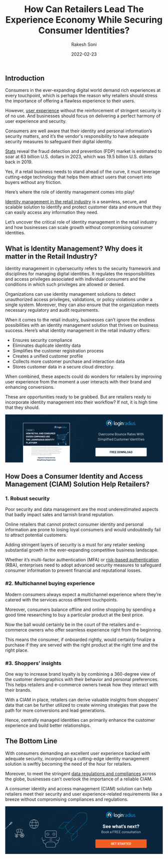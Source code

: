 ﻿---
title: "How Can Retailers Lead The Experience Economy While Securing Consumer Identities?"
date: "2022-02-23"
coverImage: "retailers-balance.jpg"
category: ["security"]
featured: false 
author: "Rakesh Soni"
description: "Retail businesses must leverage cutting-edge technology that helps them attract users that convert into buyers. Identity management in the retail industry is a seamless, secure, and scalable solution to identify and protect customer data and ensure that they can easily access any information they need."
metatitle: "How Retailers Can Balance Security and User Experience"
---

## Introduction

Consumers in the ever-expanding digital world demand rich experiences at every touchpoint, which is perhaps the reason why retailers should stress the importance of offering a flawless experience to their users. 

However, [user experience](https://www.loginradius.com/customer-experience-solutions/) without the reinforcement of stringent security is of no use. And businesses should focus on delivering a perfect harmony of user experience and security. 

Consumers are well aware that their identity and personal information’s security matters, and it’s the vendor's responsibility to have adequate security measures to safeguard their digital identity. 

[Stats](https://www.statista.com/statistics/786778/worldwide-fraud-detection-and-prevention-market-size/) reveal the fraud detection and prevention (FDP) market is estimated to soar at 63 billion U.S. dollars in 2023, which was 19.5 billion U.S. dollars back in 2019. 

Yes, if a retail business needs to stand ahead of the curve, it must leverage cutting-edge technology that helps them attract users that convert into buyers without any friction. 

Here’s where the role of identity management comes into play! 

[Identity management in the retail industry](https://www.loginradius.com/industry-retail-and-ecommerce/) is a seamless, secure, and scalable solution to identify and protect customer data and ensure that they can easily access any information they need.

Let’s uncover the critical role of identity management in the retail industry and how businesses can scale growth without compromising consumer identities. 


## What is Identity Management? Why does it matter in the Retail Industry? 

Identity management in cybersecurity refers to the security framework and disciplines for managing digital identities. It regulates the responsibilities and access privileges associated with individual consumers and the conditions in which such privileges are allowed or denied.

Organizations can use identity management solutions to detect unauthorized access privileges, validations, or policy violations under a single system. Moreover, they can also ensure that the organization meets necessary regulatory and audit requirements.

When it comes to the retail industry, businesses can’t ignore the endless possibilities with an identity management solution that thrives on business success. Here’s what identity management in the retail industry offers: 



* Ensures security compliance
* Eliminates duplicate identity data
* Simplifies the customer registration process
* Creates a unified customer profile
* Collects more customer purchase and interaction data
* Stores customer data in a secure cloud directory.

When combined, these aspects could do wonders for retailers by improving user experience from the moment a user interacts with their brand and enhancing conversions. 

These are opportunities ready to be grabbed. But are retailers ready to incorporate identity management into their workflow? If not, it is high time that they should.

**[![retailers-ds](retailers-ds.png)](https://www.loginradius.com/resource/how-retail-and-consumer-goods-companies-use-loginradius-identity-solution/)**


## How Does a Consumer Identity and Access Management (CIAM) Solution Help Retailers?


### 1. Robust security

Poor security and data management are the most underestimated aspects that badly impact sales and tarnish brand reputation.

Online retailers that cannot protect consumer identity and personal information are prone to losing loyal consumers and would undoubtedly fail to attract potential customers.

Adding stringent layers of security is a must for any retailer seeking substantial growth in the ever-expanding competitive business landscape.

Whether it’s multi-factor authentication (MFA) or [risk-based authentication](https://www.loginradius.com/blog/start-with-identity/risk-based-authentication/) (RBA), enterprises need to adopt advanced security measures to safeguard consumer information to prevent financial and reputational losses.


### #2. Multichannel buying experience 

Modern consumers always expect a multichannel experience where they’re catered with the services across different touchpoints.

Moreover, consumers balance offline and online shopping by spending a good time researching to buy a particular product at the best price.

Now the ball would certainly be in the court of the retailers and e-commerce owners who offer seamless experience right from the beginning.

This means the consumer, if onboarded rightly, would certainly finalize a purchase if they are served with the right product at the right time and the right place.


### #3. Shoppers’ insights

One way to increase brand loyalty is by combining a 360-degree view of the customer demographics with their behavior and personal preferences. This helps retailers and e-commerce owners tweak how they interact with their brands.

With a CIAM in place, retailers can derive valuable insights from shoppers’ data that can be further utilized to create winning strategies that pave the path for more conversions and lead generations. 

Hence, centrally managed identities can primarily enhance the customer experience and build better relationships.


## The Bottom Line

With consumers demanding an excellent user experience backed with adequate security, incorporating a cutting-edge identity management solution is swiftly becoming the need of the hour for retailers. 

Moreover, to meet the stringent [data regulations and compliances](https://www.loginradius.com/compliances/) across the globe, businesses can’t overlook the importance of a reliable CIAM. 

A consumer identity and access management (CIAM) solution can help retailers meet their security and user experience-related requirements like a breeze without compromising compliances and regulations. 

[![book-a-demo-Consultation](book-a-demo.png)](https://www.loginradius.com/book-a-demo/)